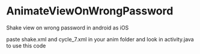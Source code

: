 # AnimateViewOnWrongPassword
Shake view on wrong password in android as iOS

paste shake.xml and cycle_7.xml in your anim folder
and look in activity.java to use this code

